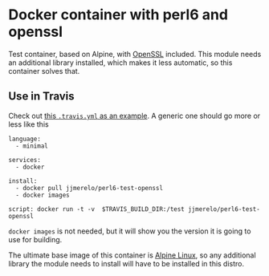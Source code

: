 # Docker container with perl6 and openssl

Test container, based on Alpine, with [OpenSSL](https://github.com/sergot/openssl)
included. This module needs an additional library installed, which makes it
less automatic, so this container solves that.

## Use in Travis

Check out
[this `.travis.yml` as an example](https://github.com/JJ/p6-app-squashathons/blob/master/.travis.yml). A
generic one should go more or less like this


~~~
language:
  - minimal

services:
  - docker

install:
  - docker pull jjmerelo/perl6-test-openssl
  - docker images

script: docker run -t -v  $TRAVIS_BUILD_DIR:/test jjmerelo/perl6-test-openssl
~~~

`docker images` is not needed, but it will show you the version it is
going to use for building. 

The ultimate base image of this container
is [Alpine Linux](https://alpinelinux.org), so any additional library the module
needs to install will have to be installed in this distro.
